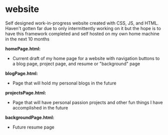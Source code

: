 # website
Self designed work-in-progress website created with CSS, JS, and HTML. Haven't gotten far due to only intermittently working on it but the hope is to have this framework completed and self hosted on my own home machine in the next 10 months

**homePage.html:**

- Current draft of my home page for a website with navigation buttons to a blog page, project page, and resume or "background" page

**blogPage.html:**

- Page that will hold my personal blogs in the future

**projectsPage.html:**

- Page that will have personal passion projects and other fun things I have accomplished in the future

**backgroundPage.html:**

- Future resume page
